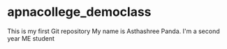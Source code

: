 # apnacollege_democlass
This is my first Git repository
My name is Asthashree Panda. I'm a second year ME student
